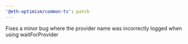 ```yaml
---
'@eth-optimism/common-ts': patch
---
```


Fixes a minor bug where the provider name was incorrectly logged when using waitForProvider
